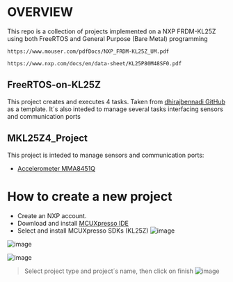 # OVERVIEW
This repo is a collection of projects implemented on a NXP FRDM-KL25Z using both FreeRTOS and General Purpose (Bare Metal) programming
````
https://www.mouser.com/pdfDocs/NXP_FRDM-KL25Z_UM.pdf
````
````
https://www.nxp.com/docs/en/data-sheet/KL25P80M48SF0.pdf
````
## FreeRTOS-on-KL25Z
This project creates and executes 4 tasks. Taken from [dhirajbennadi GitHub](https://github.com/dhirajbennadi/FreeRTOS-on-KL25Z) as a template. It´s also inteded to manage several tasks interfacing sensors and communication ports

## MKL25Z4_Project
This project is inteded to manage sensors and communication ports:
- [Accelerometer MMA8451Q](https://www.nxp.com/docs/en/data-sheet/MMA8451Q.pdf)

# How to create a new project
- Create an NXP account. 
- Download and install [MCUXpresso IDE](https://nxp.flexnetoperations.com/control/frse/download?element=6330721)
- Select and install MCUXpresso SDKs (KL25Z) 
![image](https://github.com/user-attachments/assets/3c9eb699-be01-4cc9-aa28-94a61a753b4e)

![image](https://github.com/user-attachments/assets/563054b9-c9e7-4705-96fa-62b1eb635391)

![image](https://github.com/user-attachments/assets/dd84a458-7340-4ddb-ac3f-da41555a7b59)

> Select project type and project´s name, then click on finish
![image](https://github.com/user-attachments/assets/a79d382d-175a-4f76-8c6e-206725fdb541)
